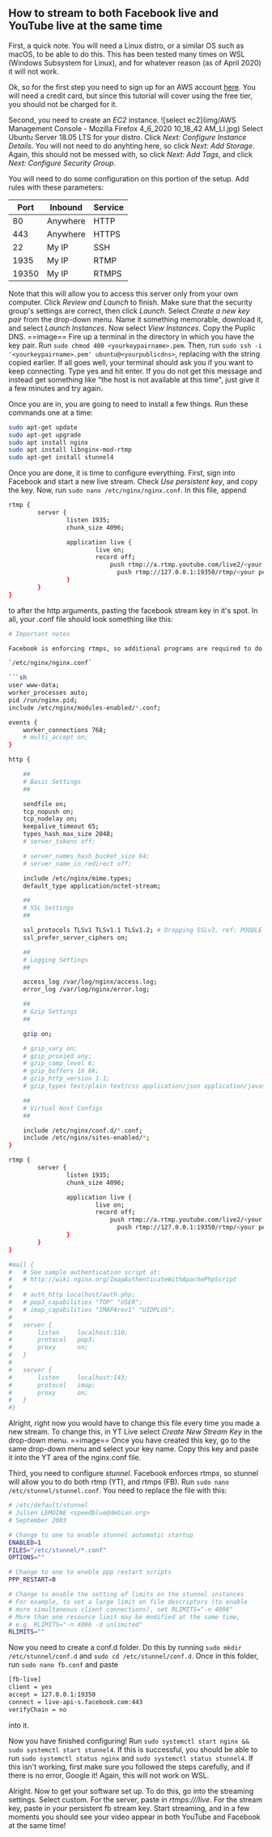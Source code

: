 ## How to stream to both Facebook live and YouTube live at the same time

First, a quick note. You will need a Linux distro, or a similar OS such as macOS, to be able to do this. This has been tested many times on WSL (Windows Subsystem for Linux), and for whatever reason (as of April 2020) it will not work. 

Ok, so for the first step you need to sign up for an AWS account [here](https://portal.aws.amazon.com/billing/signup?nc2=h_ct&src=default&redirect_url=https%3A%2F%2Faws.amazon.com%2Fregistration-confirmation#/start). You will need a credit card, but since this tutorial will cover using the free tier, you should not be charged for it.

Second, you need to create an *EC2* instance.
![select ec2](img/AWS Management Console - Mozilla Firefox 4_6_2020 10_18_42 AM_LI.jpg)
Select Ubuntu Server 18.05 LTS for your distro.
Click *Next: Configure Instance Details*. You will not need to do anyhting here, so click *Next: Add Storage*.
Again, this should not be messed with, so click *Next: Add Tags*, and click *Next: Configure Security Group*.

You will need to do some configuration on this portion of the setup. Add rules with these parameters:

| Port  | Inbound  | Service |
| ----- | -------  | ------- |
| 80    | Anywhere | HTTP    |
| 443   | Anywhere | HTTPS   |
| 22    | My IP    | SSH     |
| 1935  | My IP    | RTMP    |
| 19350 | My IP    | RTMPS   |

Note that this will allow you to access this server only from your own computer.
Click *Review and Launch* to finish. Make sure that the security group's settings are correct, then click *Launch*.
Select *Create a new key pair* from the drop-down menu. Name it something memorable, download it, and select *Launch Instances*.
Now select *View Instances*. Copy the Puplic DNS.
==image==
Fire up a terminal in the directory in which you have the key pair. Run `sudo chmod 400 <yourkeypairname>.pem`.
Then, run `sudo ssh -i '<yourkeypairname>.pem' ubuntu@<yourpublicdns>`, replacing <yourpublicdns> with the string copied earlier. If all goes well, your terminal should ask you if you want to keep connecting. Type yes and hit enter. If you do not get this message and instead get something like "the host is not available at this time", just give it a few minutes and try again.

Once you are in, you are going to need to install a few things. Run these commands one at a time:

```sh
sudo apt-get update
sudo apt-get upgrade
sudo apt install nginx
sudo apt install libnginx-mod-rtmp
sudo apt-get install stunnel4
```

Once you are done, it is time to configure everything. First, sign into Facebook and start a new live stream. Check *Use persistent key*, and copy the key. Now, run `sudo nano /etc/nginx/nginx.conf`. In this file, append 
```sh
rtmp {
        server {
                listen 1935;
                chunk_size 4096;

                application live {
                        live on;
                        record off;
		                    push rtmp://a.rtmp.youtube.com/live2/<your youtube stream key>;
			                  push rtmp://127.0.0.1:19350/rtmp/<your persistent stream key>;
                }
        }
}
```
to after the http arguments, pasting the facebook stream key in it's spot. In all, your .conf file should look something like this:
```sh
# Important notes

Facebook is enforcing rtmps, so additional programs are required to do this. Please see the explanation for this on the stunnel. I actually got the info from this site, but remember that sites do change. I will include a PDF file of this into our Devonthink database.

`/etc/nginx/nginx.conf`

```sh
user www-data;
worker_processes auto;
pid /run/nginx.pid;
include /etc/nginx/modules-enabled/*.conf;

events {
	worker_connections 768;
	# multi_accept on;
}

http {

	##
	# Basic Settings
	##

	sendfile on;
	tcp_nopush on;
	tcp_nodelay on;
	keepalive_timeout 65;
	types_hash_max_size 2048;
	# server_tokens off;

	# server_names_hash_bucket_size 64;
	# server_name_in_redirect off;

	include /etc/nginx/mime.types;
	default_type application/octet-stream;

	##
	# SSL Settings
	##

	ssl_protocols TLSv1 TLSv1.1 TLSv1.2; # Dropping SSLv3, ref: POODLE
	ssl_prefer_server_ciphers on;

	##
	# Logging Settings
	##

	access_log /var/log/nginx/access.log;
	error_log /var/log/nginx/error.log;

	##
	# Gzip Settings
	##

	gzip on;

	# gzip_vary on;
	# gzip_proxied any;
	# gzip_comp_level 6;
	# gzip_buffers 16 8k;
	# gzip_http_version 1.1;
	# gzip_types text/plain text/css application/json application/javascript text/xml application/xml application/xml+rss text/javascript;

	##
	# Virtual Host Configs
	##

	include /etc/nginx/conf.d/*.conf;
	include /etc/nginx/sites-enabled/*;
}

rtmp {
        server {
                listen 1935;
                chunk_size 4096;

                application live {
                        live on;
                        record off;
		                    push rtmp://a.rtmp.youtube.com/live2/<your youtube stream key>;
			                  push rtmp://127.0.0.1:19350/rtmp/<your persistent stream key>;
                }
        }
}

#mail {
#	# See sample authentication script at:
#	# http://wiki.nginx.org/ImapAuthenticateWithApachePhpScript
#
#	# auth_http localhost/auth.php;
#	# pop3_capabilities "TOP" "USER";
#	# imap_capabilities "IMAP4rev1" "UIDPLUS";
#
#	server {
#		listen     localhost:110;
#		protocol   pop3;
#		proxy      on;
#	}
#
#	server {
#		listen     localhost:143;
#		protocol   imap;
#		proxy      on;
#	}
#}
```
Alright, right now you would have to change this file every time you made a new stream. To change this, in YT Live select *Create New Stream Key* in the drop-down menu. 
==image==
Once you have created this key, go to the same drop-down menu and select your key name. Copy this key and paste it into the YT area of the nginx.conf file.

Third, you need to configure *stunnel*. Facebook enforces rtmp*s*, so stunnel will allow you to do both rtmp (YT), and rtmps (FB). Run `sudo nano /etc/stunnel/stunnel.conf`. You need to replace the file with this:
```sh
# /etc/default/stunnel
# Julien LEMOINE <speedblue@debian.org>
# September 2003

# Change to one to enable stunnel automatic startup
ENABLED=1
FILES="/etc/stunnel/*.conf"
OPTIONS=""

# Change to one to enable ppp restart scripts
PPP_RESTART=0

# Change to enable the setting of limits on the stunnel instances
# For example, to set a large limit on file descriptors (to enable
# more simultaneous client connections), set RLIMITS="-n 4096"
# More than one resource limit may be modified at the same time,
# e.g. RLIMITS="-n 4096 -d unlimited"
RLIMITS=""
```
Now you need to create a conf.d folder. Do this by running `sudo mkdir /etc/stunnel/conf.d` and `sudo cd /etc/stunnel/conf.d`.
Once in this folder, run `sudo nano fb.conf` and paste
```sh
[fb-live]
client = yes
accept = 127.0.0.1:19350
connect = live-api-s.facebook.com:443
verifyChain = no
```
into it.

Now you have finished configuring! Run `sudo systemctl start nginx && sudo systemctl start stunnel4`. If this is successful, you should be able to run `sudo systemctl status nginx` and `sudo systemctl status stunnel4`. If this isn't working, first make sure you followed the steps carefully, and if there is no error, Google it! Again, this will not work on WSL.

Alright. Now to get your software set up. To do this, go into the streaming settings. Select custom. For the server, paste in *rtmps://<your ec2 public dns>/live*. For the stream key, paste in your persistent fb stream key. Start streaming, and in a few moments you should see your video appear in both YouTube and Facebook at the same time! 

